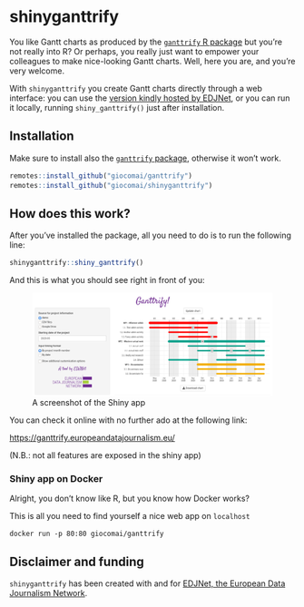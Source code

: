 
<!-- README.md is generated from README.Rmd. Please edit that file -->

# shinyganttrify

You like Gantt charts as produced by the [`ganttrify` R
package](https://github.com/giocomai/ganttrify) but you’re not really
into R? Or perhaps, you really just want to empower your colleagues to
make nice-looking Gantt charts. Well, here you are, and you’re very
welcome.

With `shinyganttrify` you create Gantt charts directly through a web
interface: you can use the [version kindly hosted by
EDJNet](https://ganttrify.europeandatajournalism.eu/), or you can run it
locally, running `shiny_ganttrify()` just after installation.

## Installation

Make sure to install also the [`ganttrify`
package](https://github.com/giocomai/ganttrify), otherwise it won’t
work.

``` r
remotes::install_github("giocomai/ganttrify")
remotes::install_github("giocomai/shinyganttrify")
```

## How does this work?

After you’ve installed the package, all you need to do is to run the
following line:

``` r
shinyganttrify::shiny_ganttrify()
```

And this is what you should see right in front of you:

<figure>
<img src="man/figures/shiny_ganttrify_screenshot.png"
alt="A screenshot of the Shiny app" />
<figcaption aria-hidden="true">A screenshot of the Shiny
app</figcaption>
</figure>

You can check it online with no further ado at the following link:

<https://ganttrify.europeandatajournalism.eu/>

(N.B.: not all features are exposed in the shiny app)

### Shiny app on Docker

Alright, you don’t know like R, but you know how Docker works?

This is all you need to find yourself a nice web app on `localhost`

    docker run -p 80:80 giocomai/ganttrify

## Disclaimer and funding

`shinyganttrify` has been created with and for [EDJNet, the European
Data Journalism Network](https://europeandatajournalism.eu/).

